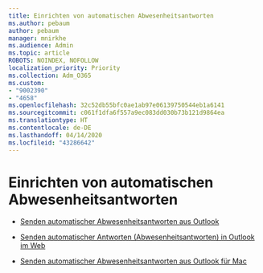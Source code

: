 ```yaml
---
title: Einrichten von automatischen Abwesenheitsantworten
ms.author: pebaum
author: pebaum
manager: mnirkhe
ms.audience: Admin
ms.topic: article
ROBOTS: NOINDEX, NOFOLLOW
localization_priority: Priority
ms.collection: Adm_O365
ms.custom:
- "9002390"
- "4658"
ms.openlocfilehash: 32c52db55bfc0ae1ab97e06139750544eb1a6141
ms.sourcegitcommit: c061f1dfa6f557a9ec083dd030b73b121d9864ea
ms.translationtype: HT
ms.contentlocale: de-DE
ms.lasthandoff: 04/14/2020
ms.locfileid: "43286642"
---
```

# <a name="setting-up-out-of-office-automatic-replies"></a>Einrichten von automatischen Abwesenheitsantworten

- [Senden automatischer Abwesenheitsantworten aus Outlook](https://support.office.com/article/9742f476-5348-4f9f-997f-5e208513bd67)

- [Senden automatischer Antworten (Abwesenheitsantworten) in Outlook im Web](https://support.office.com/article/0c193ab0-b9e1-4058-84be-a5b014242290)

- [Senden automatischer Abwesenheitsantworten aus Outlook für Mac](https://support.office.com/article/4e07ab75-beda-4f9e-bcdc-44471ebacdee)
